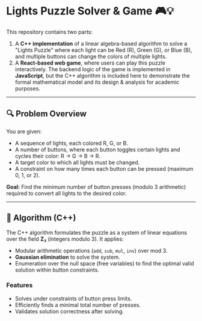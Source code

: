 # Lights Puzzle Solver & Game 🎮💡

This repository contains two parts:

1. A **C++ implementation** of a linear algebra-based algorithm to solve a "Lights Puzzle" where each light can be Red (R), Green (G), or Blue (B), and multiple buttons can change the colors of multiple lights.
2. A **React-based web game**, where users can play this puzzle interactively. The backend logic of the game is implemented in **JavaScript**, but the C++ algorithm is included here to demonstrate the formal mathematical model and its design & analysis for academic purposes.

---

## 🔍 Problem Overview

You are given:
- A sequence of lights, each colored R, G, or B.
- A number of buttons, where each button toggles certain lights and cycles their color: R → G → B → R.
- A target color to which all lights must be changed.
- A constraint on how many times each button can be pressed (maximum 0, 1, or 2).

**Goal:** Find the minimum number of button presses (modulo 3 arithmetic) required to convert all lights to the desired color.

---

## 🧠 Algorithm (C++)

The C++ algorithm formulates the puzzle as a system of linear equations over the field **Z₃** (integers modulo 3). It applies:

- Modular arithmetic operations (`add`, `sub`, `mul`, `inv`) over mod 3.
- **Gaussian elimination** to solve the system.
- Enumeration over the null space (free variables) to find the optimal valid solution within button constraints.

### Features

- Solves under constraints of button press limits.
- Efficiently finds a minimal total number of presses.
- Validates solution correctness after solving.

